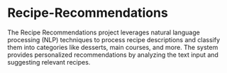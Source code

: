 # Recipe-Recommendations
The Recipe Recommendations project leverages natural language processing (NLP) techniques to process recipe descriptions and classify them into categories like desserts, main courses, and more. The system provides personalized recommendations by analyzing the text input and suggesting relevant recipes.
